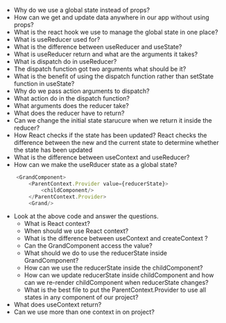 - Why do we use a global state instead of props?
- How can we get and update data anywhere in our app without using props?
- What is the react hook we use to manage the global state in one place?
- What is useReducer used for?
- What is the difference between useReducer and useState?
- What is useReducer return and what are the arguments it takes?
- What is dispatch do in useReducer?
- The dispatch function got two arguments what should be it?
- What is the benefit of using the dispatch function rather than setState function in useState?
- Why do we pass action arguments to dispatch?
- What action do in the dispatch function?
- What arguments does the reducer take?
- What does the reducer have to return?
- Can we change the initial state starucure when we return it inside the reducer?
- How React checks if the state has been updated? React checks the difference between the new and the current state to determine whether the state has been updated
- What is the difference between useContext and useReducer?
- How can we make the useRducer state as a global state?

```js
	<GrandComponent>
	    <ParentContext.Provider value={reducerState}>
	    	<childComponent/>
	    </ParentContext.Provider>
    	<Grand/>
```
- Look at the above code and answer the questions.	
	* What is React context?
	* When should we use React context?
	* What is the difference between useContext and createContext ?
	* Can the GrandComponent access the value?
	* What should we do to use the reducerState inside GrandComponent?
	* How can we use the reducerState inside the childComponent?
	* How can we update reducerState inside childComponent and how can we re-render childComponent when reducerState changes?
	* What is the best file to put the ParentContext.Provider to use all states in any component of our project?
- What does useContext return?
- Can we use more than one context in on project?
